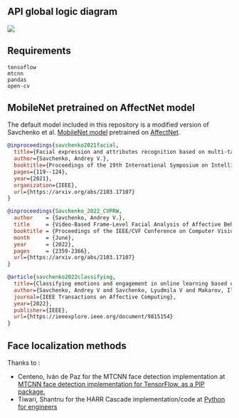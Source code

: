 ## API global logic diagram
![](attachements/API%20genereal%20structure%20—%20ENGLISH.drawio.png)

## Requirements
```
tensoflow
mtcnn
pandas
open-cv
```

## MobileNet pretrained on AffectNet model
The default model included in this repository is a modified version of Savchenko et al. [MobileNet model](https://github.com/HSE-asavchenko/face-emotion-recognition/blob/main/models/affectnet_emotions/mobilenet_7.h5) pretrained on [AffectNet](http://mohammadmahoor.com/affectnet/).

```BibTex
@inproceedings{savchenko2021facial,
  title={Facial expression and attributes recognition based on multi-task learning of lightweight neural networks},
  author={Savchenko, Andrey V.},
  booktitle={Proceedings of the 19th International Symposium on Intelligent Systems and Informatics (SISY)},
  pages={119--124},
  year={2021},
  organization={IEEE},
  url={https://arxiv.org/abs/2103.17107}
}
```

```BibTex
@inproceedings{Savchenko_2022_CVPRW,
  author    = {Savchenko, Andrey V.},
  title     = {Video-Based Frame-Level Facial Analysis of Affective Behavior on Mobile Devices Using EfficientNets},
  booktitle = {Proceedings of the IEEE/CVF Conference on Computer Vision and Pattern Recognition (CVPR) Workshops},
  month     = {June},
  year      = {2022},
  pages     = {2359-2366},
  url={https://arxiv.org/abs/2103.17107}
}
```

```BibTex
@article{savchenko2022classifying,
  title={Classifying emotions and engagement in online learning based on a single facial expression recognition neural network},
  author={Savchenko, Andrey V and Savchenko, Lyudmila V and Makarov, Ilya},
  journal={IEEE Transactions on Affective Computing},
  year={2022},
  publisher={IEEE},
  url={https://ieeexplore.ieee.org/document/9815154}
}
```


## Face localization methods
Thanks to :
- Centeno, Iván de Paz for the MTCNN face detection implementation at [MTCNN face detection implementation for TensorFlow, as a PIP package.](https://github.com/ipazc/mtcnn)
- Tiwari, Shantnu for the HARR Cascade implementation/code at [Python for engineers](https://github.com/shantnu/PyEng)

